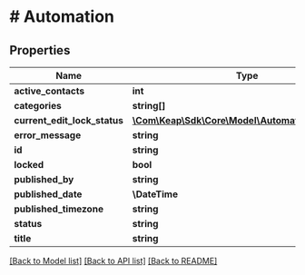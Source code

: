# # Automation

## Properties

Name | Type | Description | Notes
------------ | ------------- | ------------- | -------------
**active_contacts** | **int** |  | [optional]
**categories** | **string[]** |  | [optional]
**current_edit_lock_status** | [**\Com\Keap\Sdk\Core\Model\AutomationLockStatus**](AutomationLockStatus.md) |  | [optional]
**error_message** | **string** |  | [optional]
**id** | **string** |  | [optional]
**locked** | **bool** |  | [optional]
**published_by** | **string** |  | [optional]
**published_date** | **\DateTime** |  | [optional]
**published_timezone** | **string** |  | [optional]
**status** | **string** |  | [optional]
**title** | **string** |  | [optional]

[[Back to Model list]](../../README.md#models) [[Back to API list]](../../README.md#endpoints) [[Back to README]](../../README.md)
